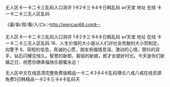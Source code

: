 无人区卡一卡二卡三乱码入口测评
1卡2卡三卡4卡日韩乱码
а√天堂 地址 在线
卡一卡二卡三无人区乱码


《最/新/观/看/入/口👉http://wencao66.com》--

无人区卡一卡二卡三乱码入口测评
1卡2卡三卡4卡日韩乱码
а√天堂 地址 在线
卡一卡二卡三无人区乱码
	16、人生价值的大小是以人们对社会贡献的大小而制定。向警予
	8、简短的信息，真诚的心愿，朋友祝福情意深。激动的心情，颤抖的双手，钻石闪耀见恒久。智慧的新郎，靓丽的新娘，郎才女貌好时光。今天是你们新婚之日，祝愿你俩幸福快乐甜蜜永远！





无人区中文在线高清完整免费版精品一卡二卡3卡4卡乱码理论八戒八戒在线资源免费5日韩精品一卡2卡三卡4卡乱码天
